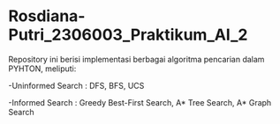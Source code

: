 # Rosdiana-Putri_2306003_Praktikum_AI_2
Repository ini berisi implementasi berbagai algoritma pencarian dalam PYHTON, meliputi:


-Uninformed Search : DFS, BFS, UCS



-Informed Search : Greedy Best-First Search, A* Tree Search, A* Graph Search
